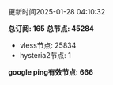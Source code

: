 更新时间2025-01-28 04:10:32

**总订阅: 165**
**总节点: 45284**
- vless节点: 25834
- hysteria2节点: 1

**google ping有效节点: 666**
